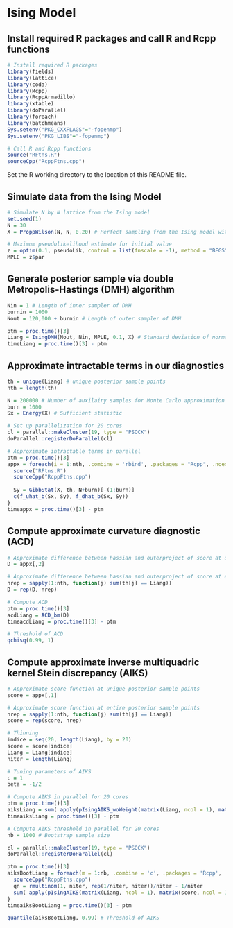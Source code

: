 Ising Model
========


Install required R packages and call R and Rcpp functions
---------------------------

``` r
# Install required R packages
library(fields)
library(lattice)
library(coda)
library(Rcpp)
library(RcppArmadillo)
library(xtable)
library(doParallel)
library(foreach)
library(batchmeans)
Sys.setenv("PKG_CXXFLAGS"="-fopenmp")
Sys.setenv("PKG_LIBS"="-fopenmp")

# Call R and Rcpp functions
source("RFtns.R")
sourceCpp("RcppFtns.cpp")
```

Set the R working directory to the location of this README file.


Simulate data from the Ising Model
---------------------------

``` r
# Simulate N by N lattice from the Ising model
set.seed(1)
N = 30
X = ProppWilson(N, N, 0.20) # Perfect sampling from the Ising model with dependence parameter of 0.20

# Maximum pseudolikelihood estimate for initial value
z = optim(0.1, pseudoLik, control = list(fnscale = -1), method = "BFGS")
MPLE = z$par
```


Generate posterior sample via double Metropolis-Hastings (DMH) algorithm
---------------------------

``` r
Nin = 1 # Length of inner sampler of DMH
burnin = 1000
Nout = 120,000 + burnin # Length of outer sampler of DMH

ptm = proc.time()[3]
Liang = IsingDMH(Nout, Nin, MPLE, 0.1, X) # Standard deviation of normal proposal = 0.1
timeLiang = proc.time()[3] - ptm
```


Approximate intractable terms in our diagnostics
---------------------------

``` r
th = unique(Liang) # unique posterior sample points
nth = length(th)

N = 200000 # Number of auxilairy samples for Monte Carlo approximation
burn = 1000
Sx = Energy(X) # Sufficient statistic

# Set up parallelization for 20 cores
cl = parallel::makeCluster(19, type = "PSOCK")
doParallel::registerDoParallel(cl)

# Approximate intractable terms in parellel
ptm = proc.time()[3]
appx = foreach(i = 1:nth, .combine = 'rbind', .packages = "Rcpp", .noexport = c("Energe", "GibbStat")) %dopar% {
  source("RFtns.R")
  sourceCpp("RcppFtns.cpp")
  
  Sy = GibbStat(X, th, N+burn)[-(1:burn)]
  c(f_uhat_b(Sx, Sy), f_dhat_b(Sx, Sy))
}
timeappx = proc.time()[3] - ptm
```


Compute approximate curvature diagnostic (ACD)
---------------------------

``` r
# Approximate difference between hassian and outerproject of score at unique posterior sample points
D = appx[,2] 

# Approximate difference between hassian and outerproject of score at entire posterior sample points
nrep = sapply(1:nth, function(j) sum(th[j] == Liang))
D = rep(D, nrep) 

# Compute ACD
ptm = proc.time()[3]
acdLiang = ACD_bm(D)
timeacdLiang = proc.time()[3] - ptm

# Threshold of ACD
qchisq(0.99, 1)
```


Compute approximate inverse multiquadric kernel Stein discrepancy (AIKS)
---------------------------

``` r
# Approximate score function at unique posterior sample points
score = appx[,1]

# Approximate score function at entire posterior sample points
nrep = sapply(1:nth, function(j) sum(th[j] == Liang))
score = rep(score, nrep)

# Thinning
indice = seq(20, length(Liang), by = 20) 
score = score[indice]
Liang = Liang[indice]
niter = length(Liang)

# Tuning parameters of AIKS
c = 1
beta = -1/2

# Compute AIKS in parallel for 20 cores
ptm = proc.time()[3]
aiksLiang = sum( apply(pIsingAIKS_woWeight(matrix(Liang, ncol = 1), matrix(score, ncol = 1), c, beta, niter, 20), 2, sum) / (niter * (niter-1)) )
timeaiksLiang = proc.time()[3] - ptm

# Compute AIKS threshold in parallel for 20 cores
nb = 1000 # Bootstrap sample size

cl = parallel::makeCluster(19, type = "PSOCK")
doParallel::registerDoParallel(cl)

ptm = proc.time()[3]
aiksBootLiang = foreach(m = 1:nb, .combine = 'c', .packages = 'Rcpp', .noexport = c('IsingAIKS', 'pIsingAIKS')) %dopar% {
  sourceCpp("RcppFtns.cpp")
  qn = rmultinom(1, niter, rep(1/niter, niter))/niter - 1/niter
  sum( apply(pIsingAIKS(matrix(Liang, ncol = 1), matrix(score, ncol = 1), qn, c, beta, niter, 1), 2, sum) )
}
timeaiksBootLiang = proc.time()[3] - ptm

quantile(aiksBootLiang, 0.99) # Threshold of AIKS

```

